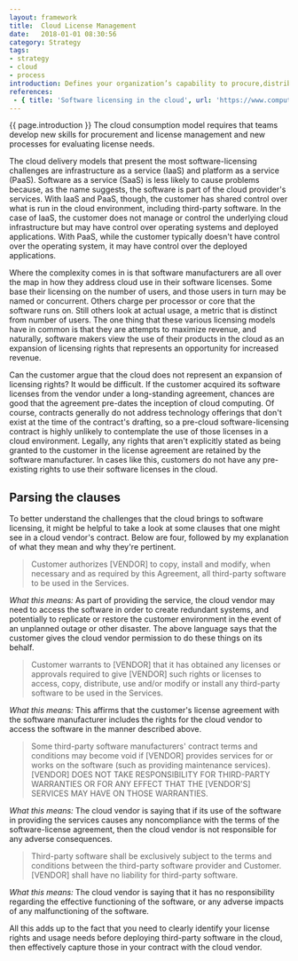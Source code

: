 ```yaml
---
layout: framework
title:  Cloud License Management
date:   2018-01-01 08:30:56
category: Strategy
tags:
- strategy
- cloud
- process
introduction: Defines your organization’s capability to procure,distribute, and manage the licenses needed for IT systems, services, and software. 
references:
 - { title: 'Software licensing in the cloud', url: 'https://www.computerworld.com/article/2496855/cloud-computing/software-licensing-in-the-cloud.html' }
---
```


{{ page.introduction }}
The cloud consumption model requires that teams develop new skills
for procurement and license management and new processes for evaluating
license needs.

The cloud delivery models that present the most software-licensing challenges are infrastructure as a service (IaaS) and platform as a service (PaaS). Software as a service (SaaS) is less likely to cause problems because, as the name suggests, the software is part of the cloud provider's services. With IaaS and PaaS, though, the customer has shared control over what is run in the cloud environment, including third-party software. In the case of IaaS, the customer does not manage or control the underlying cloud infrastructure but may have control over operating systems and deployed applications. With PaaS, while the customer typically doesn't have control over the operating system, it may have control over the deployed applications.

Where the complexity comes in is that software manufacturers are all over the map in how they address cloud use in their software licenses. Some base their licensing on the number of users, and those users in turn may be named or concurrent. Others charge per processor or core that the software runs on. Still others look at actual usage, a metric that is distinct from number of users. The one thing that these various licensing models have in common is that they are attempts to maximize revenue, and naturally, software makers view the use of their products in the cloud as an expansion of licensing rights that represents an opportunity for increased revenue.

Can the customer argue that the cloud does not represent an expansion of licensing rights? It would be difficult. If the customer acquired its software licenses from the vendor under a long-standing agreement, chances are good that the agreement pre-dates the inception of cloud computing. Of course, contracts generally do not address technology offerings that don't exist at the time of the contract's drafting, so a pre-cloud software-licensing contract is highly unlikely to contemplate the use of those licenses in a cloud environment. Legally, any rights that aren't explicitly stated as being granted to the customer in the license agreement are retained by the software manufacturer. In cases like this, customers do not have any pre-existing rights to use their software licenses in the cloud.

## Parsing the clauses
To better understand the challenges that the cloud brings to software licensing, it might be helpful to take a look at some clauses that one might see in a cloud vendor's contract. Below are four, followed by my explanation of what they mean and why they're pertinent.

> Customer authorizes [VENDOR] to copy, install and modify, when necessary and as required by this Agreement, all third-party software to be used in the Services.

*What this means:* As part of providing the service, the cloud vendor may need to access the software in order to create redundant systems, and potentially to replicate or restore the customer environment in the event of an unplanned outage or other disaster. The above language says that the customer gives the cloud vendor permission to do these things on its behalf.

> Customer warrants to [VENDOR] that it has obtained any licenses or approvals required to give [VENDOR] such rights or licenses to access, copy, distribute, use and/or modify or install any third-party software to be used in the Services.

*What this means:* This affirms that the customer's license agreement with the software manufacturer includes the rights for the cloud vendor to access the software in the manner described above.

> Some third-party software manufacturers' contract terms and conditions may become void if [VENDOR] provides services for or works on the software (such as providing maintenance services). [VENDOR] DOES NOT TAKE RESPONSIBILITY FOR THIRD-PARTY WARRANTIES OR FOR ANY EFFECT THAT THE [VENDOR'S] SERVICES MAY HAVE ON THOSE WARRANTIES.

*What this means:* The cloud vendor is saying that if its use of the software in providing the services causes any noncompliance with the terms of the software-license agreement, then the cloud vendor is not responsible for any adverse consequences.

> Third-party software shall be exclusively subject to the terms and conditions between the third-party software provider and Customer. [VENDOR] shall have no liability for third-party software.

*What this means:* The cloud vendor is saying that it has no responsibility regarding the effective functioning of the software, or any adverse impacts of any malfunctioning of the software.

All this adds up to the fact that you need to clearly identify your license rights and usage needs before deploying third-party software in the cloud, then effectively capture those in your contract with the cloud vendor.

